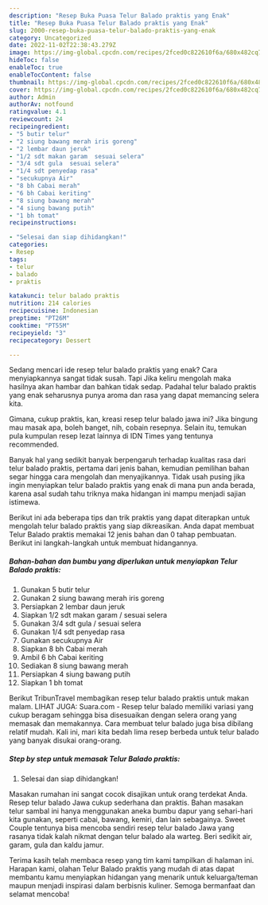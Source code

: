 ```yaml
---
description: "Resep Buka Puasa Telur Balado praktis yang Enak"
title: "Resep Buka Puasa Telur Balado praktis yang Enak"
slug: 2000-resep-buka-puasa-telur-balado-praktis-yang-enak
category: Uncategorized
date: 2022-11-02T22:38:43.279Z
image: https://img-global.cpcdn.com/recipes/2fced0c822610f6a/680x482cq70/telur-balado-praktis-foto-resep-utama.jpg
hideToc: false
enableToc: true
enableTocContent: false
thumbnail: https://img-global.cpcdn.com/recipes/2fced0c822610f6a/680x482cq70/telur-balado-praktis-foto-resep-utama.jpg
cover: https://img-global.cpcdn.com/recipes/2fced0c822610f6a/680x482cq70/telur-balado-praktis-foto-resep-utama.jpg
author: Admin
authorAv: notfound
ratingvalue: 4.1
reviewcount: 24
recipeingredient:
- "5 butir telur"
- "2 siung bawang merah iris goreng"
- "2 lembar daun jeruk"
- "1/2 sdt makan garam  sesuai selera"
- "3/4 sdt gula  sesuai selera"
- "1/4 sdt penyedap rasa"
- "secukupnya Air"
- "8 bh Cabai merah"
- "6 bh Cabai keriting"
- "8 siung bawang merah"
- "4 siung bawang putih"
- "1 bh tomat"
recipeinstructions:

- "Selesai dan siap dihidangkan!"
categories:
- Resep
tags:
- telur
- balado
- praktis

katakunci: telur balado praktis 
nutrition: 214 calories
recipecuisine: Indonesian
preptime: "PT26M"
cooktime: "PT55M"
recipeyield: "3"
recipecategory: Dessert

---
```



Sedang mencari ide resep telur balado praktis yang enak? Cara menyiapkannya sangat tidak susah. Tapi Jika keliru mengolah maka hasilnya akan hambar dan bahkan tidak sedap. Padahal telur balado praktis yang enak seharusnya punya aroma dan rasa yang dapat memancing selera kita.


Gimana, cukup praktis, kan, kreasi resep telur balado jawa ini? Jika bingung mau masak apa, boleh banget, nih, cobain resepnya. Selain itu, temukan pula kumpulan resep lezat lainnya di IDN Times yang tentunya recommended.

Banyak hal yang sedikit banyak berpengaruh terhadap kualitas rasa dari telur balado praktis, pertama dari jenis bahan, kemudian pemilihan bahan segar hingga cara mengolah dan menyajikannya. Tidak usah pusing jika ingin menyiapkan telur balado praktis yang enak di mana pun anda berada, karena asal sudah tahu triknya maka hidangan ini mampu menjadi sajian istimewa.


Berikut ini ada beberapa tips dan trik praktis yang dapat diterapkan untuk mengolah telur balado praktis yang siap dikreasikan. Anda dapat membuat Telur Balado praktis memakai 12 jenis bahan dan 0 tahap pembuatan. Berikut ini langkah-langkah untuk membuat hidangannya.

<!--inarticleads1-->

##### Bahan-bahan dan bumbu yang diperlukan untuk menyiapkan Telur Balado praktis:

1. Gunakan 5 butir telur
1. Gunakan 2 siung bawang merah iris goreng
1. Persiapkan 2 lembar daun jeruk
1. Siapkan 1/2 sdt makan garam / sesuai selera
1. Gunakan 3/4 sdt gula / sesuai selera
1. Gunakan 1/4 sdt penyedap rasa
1. Gunakan secukupnya Air
1. Siapkan 8 bh Cabai merah
1. Ambil 6 bh Cabai keriting
1. Sediakan 8 siung bawang merah
1. Persiapkan 4 siung bawang putih
1. Siapkan 1 bh tomat


Berikut TribunTravel membagikan resep telur balado praktis untuk makan malam. LIHAT JUGA: Suara.com - Resep telur balado memiliki variasi yang cukup beragam sehingga bisa disesuaikan dengan selera orang yang memasak dan memakannya. Cara membuat telur balado juga bisa dibilang relatif mudah. Kali ini, mari kita bedah lima resep berbeda untuk telur balado yang banyak disukai orang-orang. 

<!--inarticleads2-->

##### Step by step untuk memasak Telur Balado praktis:


1. Selesai dan siap dihidangkan!

Masakan rumahan ini sangat cocok disajikan untuk orang terdekat Anda. Resep telur balado Jawa cukup sederhana dan praktis. Bahan masakan telur sambal ini hanya menggunakan aneka bumbu dapur yang sehari-hari kita gunakan, seperti cabai, bawang, kemiri, dan lain sebagainya. Sweet Couple tentunya bisa mencoba sendiri resep telur balado Jawa yang rasanya tidak kalah nikmat dengan telur balado ala warteg. Beri sedikit air, garam, gula dan kaldu jamur. 

Terima kasih telah membaca resep yang tim kami tampilkan di halaman ini. Harapan kami, olahan Telur Balado praktis yang mudah di atas dapat membantu kamu menyiapkan hidangan yang menarik untuk keluarga/teman maupun menjadi inspirasi dalam berbisnis kuliner. Semoga bermanfaat dan selamat mencoba!
